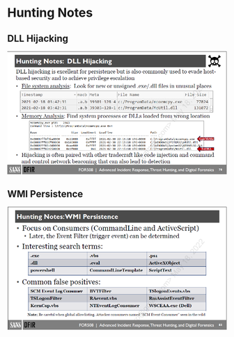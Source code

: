 # Hunting Notes

## DLL Hijacking

![](<../.gitbook/assets/image (48).png>)

## WMI Persistence

![](<../.gitbook/assets/image (80).png>)
